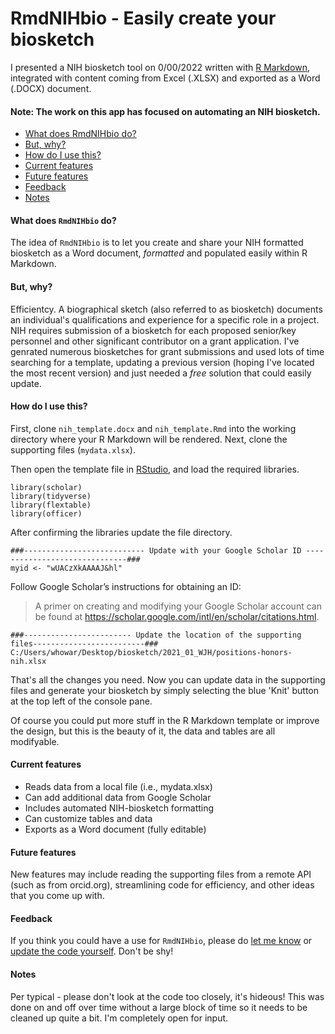 # RmdNIHbio - Easily create your biosketch

I presented a NIH biosketch tool on 0/00/2022 written with [R Markdown](https://rmarkdown.rstudio.com/), integrated with content coming from Excel (.XLSX) and exported as a Word (.DOCX) document.


#### Note: The work on this app has focused on automating an NIH biosketch. 

- [What does RmdNIHbio do?](#what-does-RmdNIHbio-do)
- [But, why?](#buy-why)
- [How do I use this?](#how-do-i-use-this)
- [Current features](#current-features)
- [Future features](#future-features)
- [Feedback](#feedback)
- [Notes](#notes)

#### What does `RmdNIHbio` do?

The idea of `RmdNIHbio` is to let you create and share your NIH formatted biosketch as a Word document, *formatted* and populated easily within R Markdown.    

#### But, why?

Efficientcy. A biographical sketch (also referred to as biosketch) documents an individual's qualifications and experience for a specific role in a project. NIH requires submission of a biosketch for each proposed senior/key personnel and other significant contributor on a grant application. I've genrated numerous biosketches for grant submissions and used lots of time searching for a template, updating a previous version (hoping I've located the most recent version) and just needed a *free* solution that could easily update.   

#### How do I use this?

First, clone `nih_template.docx` and `nih_template.Rmd` into the working directory where your R Markdown will be rendered. Next, clone the supporting files (`mydata.xlsx`).  

Then open the template file in [RStudio](https://www.rstudio.com/), and load the required libraries.  

```
library(scholar)
library(tidyverse)
library(flextable)
library(officer)
```

After confirming the libraries update the file directory.  

```
###--------------------------- Update with your Google Scholar ID ------------------------------###
myid <- "wUACzXkAAAAJ&hl"
```

Follow Google Scholar’s instructions for obtaining an ID:
>A primer on creating and modifying your Google Scholar account can be found at 
https://scholar.google.com/intl/en/scholar/citations.html.

```
###------------------------ Update the location of the supporting files-------------------------###
C:/Users/whowar/Desktop/biosketch/2021_01_WJH/positions-honors-nih.xlsx

```

That's all the changes you need. Now you can update data in the supporting files and generate your biosketch by simply selecting the blue 'Knit' button at the top left of the console pane. 

Of course you could put more stuff in the R Markdown template or improve the design, but this is the beauty of it, the data and tables are all modifyable. 

#### Current features

- Reads data from a local file (i.e., mydata.xlsx)
- Can add additional data from Google Scholar 
- Includes automated NIH-biosketch formatting  
- Can customize tables and data 
- Exports as a Word document (fully editable) 

#### Future features

New features may include reading the supporting files from a remote API (such as from orcid.org), streamlining code for efficiency, and other ideas that you come up with. 

#### Feedback

If you think you could have a use for `RmdNIHbio`, please do <a href="mailto:waylon.howard@seattlechildrens.org">let me know</a> or [update the code yourself](https://childrens-atlassian/bitbucket). Don't be shy!

#### Notes

Per typical - please don't look at the code too closely, it's hideous! This was done on and off over time without a large block of time so it needs to be cleaned up quite a bit. I'm completely open for input.
